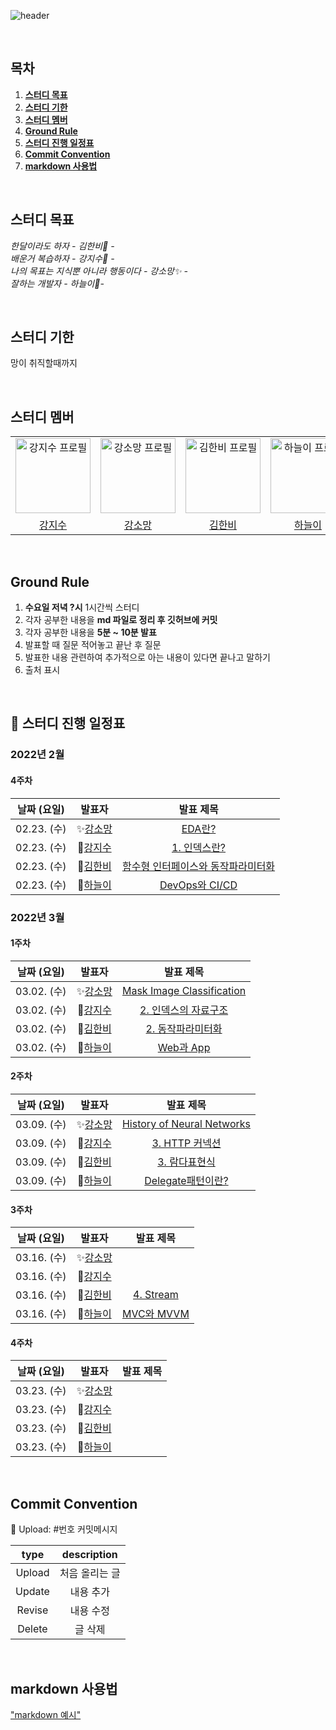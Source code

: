 ![header](https://capsule-render.vercel.app/api?type=Cylinder&color=gradient&section=header&text=week-we-learn&fontSize=40&animation=fadeIn)

<br/>

## 목차

1. [**스터디 목표**](#1)
2. [**스터디 기한**](#2)
3. [**스터디 멤버**](#3)
4. [**Ground Rule**](#4)
5. [**스터디 진행 일정표**](#5)
6. [**Commit Convention**](#6)
7. [**markdown 사용법**](#7)

<br/>
<div id="1"></div>

## 스터디 목표

_한달이라도 하자 - 김한비:clown_face: -_  
_배운거 복습하자 - 강지수🌱 -_  
_나의 목표는 지식뿐 아니라 행동이다 - 강소망:sparkles: -_  
_잘하는 개발자 - 하늘이:dizzy:-_

<br/>
<div id="2"></div>

## 스터디 기한

망이 취직할때까지

<br/>
<div id="3"></div>

## 스터디 멤버

<div align="center">
  <table>
    <tr>
      <td align="center">
        <a href="https://github.com/kang-jisu">
          <img src="https://avatars.githubusercontent.com/u/37580216?v=4" alt="강지수 프로필" width=120 height=120 />
        </a>
      </td>
      <td align="center">
        <a href="https://github.com/Somang-Kang">
          <img src="https://avatars.githubusercontent.com/u/77764316?v=4" alt="강소망 프로필" width=120 height=120 />
        </a>
      </td>
      <td align="center">
        <a href="https://github.com/hanbi97">
          <img src="https://avatars.githubusercontent.com/u/36736904?v=4" alt="김한비 프로필" width=120 height=120 />
        </a>
      </td>
      <td align="center">
        <a href="https://github.com/NEULiee">
          <img src="https://avatars.githubusercontent.com/u/39167842?v=4" alt="하늘이 프로필" width=120 height=120 />
        </a>
      </td>
    </tr>
    <tr>
      <td align="center">
        <a href="https://github.com/kang-jisu">
          강지수
        </a>
      </td>
      <td align="center">
        <a href="https://github.com/Somang-Kang">
          강소망
        </a>
      </td>
      <td align="center">
        <a href="https://github.com/hanbi97">
          김한비
        </a>
      </td>
      <td align="center">
        <a href="https://github.com/NEULiee">
          하늘이
        </a>
      </td>
    </tr>
  </table>
</div>

<br/>
<div id="4"></div>

## Ground Rule

1. **수요일 저녁 ?시** 1시간씩 스터디
2. 각자 공부한 내용을 **md 파일로 정리 후 깃허브에 커밋**
3. 각자 공부한 내용을 **5분 ~ 10분 발표**
4. 발표할 때 질문 적어놓고 끝난 후 질문
5. 발표한 내용 관련하여 추가적으로 아는 내용이 있다면 끝나고 말하기
6. 출처 표시

<br/>
<div id="5"></div>

## 📅 스터디 진행 일정표

### 2022년 2월

#### 4주차

| 날짜 (요일) |                            발표자                             |                           발표 제목                            |
| :-------: | :---------------------------------------------------------: | :----------------------------------------------------------: |
| 02.23. (수) | :sparkles:<a href="https://github.com/Somang-Kang">강소망</a> | [EDA란?](./✨강소망/week1-EDA란.md) |
| 02.23. (수) | 🌱<a href="https://github.com/kang-jisu">강지수</a>           | [1. 인덱스란?](./🌱강지수/1.인덱스란_강지수.md) |
| 02.23. (수) |  :clown_face:<a href="https://github.com/hanbi97">김한비</a>  | [함수형 인터페이스와 동작파라미터화](./🤡김한비/1._함수형_프로그래밍.md) |
| 02.23. (수) |    :dizzy:<a href="https://github.com/NEULiee">하늘이</a>     | [DevOps와 CI/CD](./💫하늘이/DevOps란?_하늘이.md) |

### 2022년 3월

#### 1주차

| 날짜 (요일) |                            발표자                             |                           발표 제목                            |
| :-------: | :---------------------------------------------------------: | :----------------------------------------------------------: |
| 03.02. (수) | :sparkles:<a href="https://github.com/Somang-Kang">강소망</a> |  [Mask Image Classification](./✨강소망/week2-Mask_Image_Classification.md)   |
| 03.02. (수) |      🌱<a href="https://github.com/kang-jisu">강지수</a>      | [2. 인덱스의 자료구조](./🌱강지수/2.인덱스의자료구조_강지수.md) |
| 03.02. (수) |  :clown_face:<a href="https://github.com/hanbi97">김한비</a>  |  [2. 동작파라미터화](./🤡김한비/2._동작파라미터화.md)|
| 03.02. (수) |    :dizzy:<a href="https://github.com/NEULiee">하늘이</a>     | [Web과 App](./💫하늘이/Web과_App_하늘이.md) |

#### 2주차

| 날짜 (요일) |                            발표자                             | 발표 제목 |
| :---------: | :-----------------------------------------------------------: | :-------: |
| 03.09. (수) | :sparkles:<a href="https://github.com/Somang-Kang">강소망</a> | [History of Neural Networks](./✨강소망/week3-History_of_Neural_Networks.md) |
| 03.09. (수) |      🌱<a href="https://github.com/kang-jisu">강지수</a>      | [3. HTTP 커넥션](./🌱강지수/3._HTTP_커넥션.md) |
| 03.09. (수) |  :clown_face:<a href="https://github.com/hanbi97">김한비</a>  | [3. 람다표현식](./🤡김한비/3._람다_표현식.md)        |
| 03.09. (수) |    :dizzy:<a href="https://github.com/NEULiee">하늘이</a>     | [Delegate패턴이란?](./💫하늘이/Delegate_패턴이란?_하늘이.md) |

#### 3주차

| 날짜 (요일) |                            발표자                             | 발표 제목 |
| :---------: | :-----------------------------------------------------------: | :-------: |
| 03.16. (수) | :sparkles:<a href="https://github.com/Somang-Kang">강소망</a> |           |
| 03.16. (수) |      🌱<a href="https://github.com/kang-jisu">강지수</a>      |           |
| 03.16. (수) |  :clown_face:<a href="https://github.com/hanbi97">김한비</a>  | [4. Stream](./🤡김한비/4._Stream.md) |
| 03.16. (수) |    :dizzy:<a href="https://github.com/NEULiee">하늘이</a>     |  [MVC와 MVVM](./💫하늘이/MVC와_MVVM.md)  |

#### 4주차

| 날짜 (요일) |                            발표자                             | 발표 제목 |
| :---------: | :-----------------------------------------------------------: | :-------: |
| 03.23. (수) | :sparkles:<a href="https://github.com/Somang-Kang">강소망</a> |           |
| 03.23. (수) |      🌱<a href="https://github.com/kang-jisu">강지수</a>      |           |
| 03.23. (수) |  :clown_face:<a href="https://github.com/hanbi97">김한비</a>  |           |
| 03.23. (수) |    :dizzy:<a href="https://github.com/NEULiee">하늘이</a>     |           |

<br/>
<div id="6"></div>

## Commit Convention

:clown_face: Upload: #번호 커밋메시지

|  type  |  description   |
| :----: | :------------: |
| Upload | 처음 올리는 글 |
| Update |   내용 추가    |
| Revise |   내용 수정    |
| Delete |    글 삭제     |

<br/>
<div id="7"></div>

## markdown 사용법

["markdown 예시"](https://github.com/week-we-learn/week-we-learn/blob/main/markdown.md)

